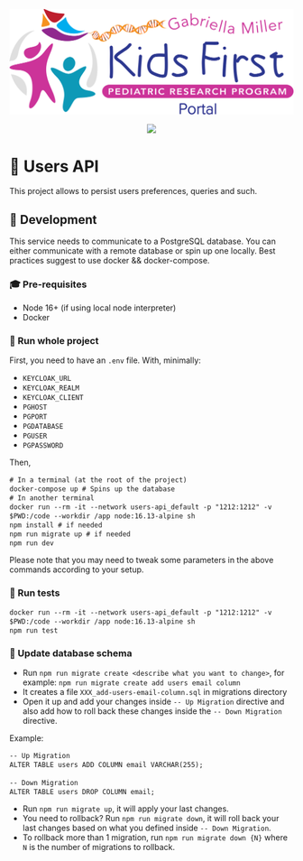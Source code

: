 <p align="center">
  <img src="docs/portal.svg" alt="Kids First Portal" width="660px">
</p>

<p align="center">
  <a href="https://github.com/kids-first/users-api/blob/main/LICENSE.md"><img src="https://img.shields.io/github/license/kids-first/kf-portal-ui.svg?style=for-the-badge"></a>
</p>

# :busts_in_silhouette: Users API
This project allows to persist users preferences, queries and such.

## :nut_and_bolt: Development
This service needs to communicate to a PostgreSQL database. You can either communicate with a remote database or spin up one locally.
Best practices suggest to use docker && docker-compose. 

### :mortar_board: Pre-requisites
- Node 16+ (if using local node interpreter)
- Docker

### :runner: Run whole project
First, you need to have an `.env` file. With, minimally:
- `KEYCLOAK_URL`
- `KEYCLOAK_REALM`
- `KEYCLOAK_CLIENT`
- `PGHOST`
- `PGPORT`
- `PGDATABASE`
- `PGUSER`
- `PGPASSWORD`

Then, 
```
# In a terminal (at the root of the project)
docker-compose up # Spins up the database 
# In another terminal
docker run --rm -it --network users-api_default -p "1212:1212" -v $PWD:/code --workdir /app node:16.13-alpine sh
npm install # if needed
npm run migrate up # if needed
npm run dev
```
Please note that you may need to tweak some parameters in the above commands according to your setup.
### :hammer: Run tests
```
docker run --rm -it --network users-api_default -p "1212:1212" -v $PWD:/code --workdir /app node:16.13-alpine sh
npm run test
```

### :wrench: Update database schema

- Run `npm run migrate create <describe what you want to change>`, for example: `npm run migrate create add users email column`
- It creates a file `XXX_add-users-email-column.sql` in migrations directory
- Open it up and add your changes inside `-- Up Migration` directive and also add how to roll back these changes inside the `-- Down Migration` directive.

Example: 
```
-- Up Migration
ALTER TABLE users ADD COLUMN email VARCHAR(255);

-- Down Migration
ALTER TABLE users DROP COLUMN email;
```

- Run `npm run migrate up`, it will apply your last changes.
- You need to rollback? Run `npm run migrate down`, it will roll back your last changes based on what you defined inside `-- Down Migration`.
- To rollback more than 1 migration, run `npm run migrate down {N}` where `N` is the number of migrations to rollback.